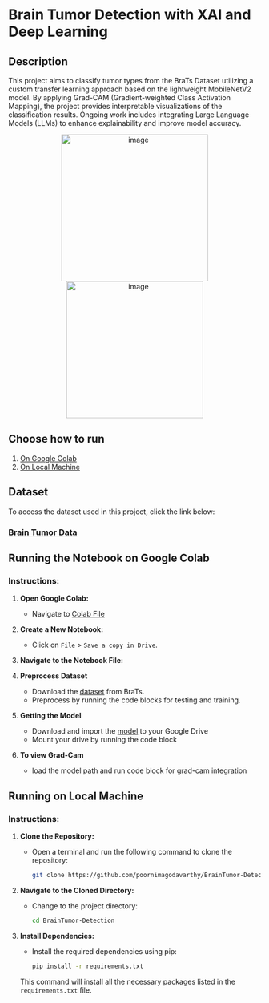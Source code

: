 # Brain Tumor Detection with XAI and Deep Learning

## Description
This project aims to classify tumor types from the BraTs Dataset utilizing a custom transfer learning approach based on the lightweight MobileNetV2 model. 
By applying Grad-CAM (Gradient-weighted Class Activation Mapping), the project provides interpretable visualizations of the classification results. 
Ongoing work includes integrating Large Language Models (LLMs) to enhance explainability and improve model accuracy.
<div style="text-align: center;">
    <img width="293" alt="image" src="https://github.com/poornimagodavarthy/BrainTumor-Detection/assets/71750194/664bc1b2-021f-4826-9f54-5bb977bbe858">
    <img width="273" alt="image" src="https://github.com/poornimagodavarthy/BrainTumor-Detection/assets/71750194/b4649318-06e3-475c-9a1e-29561ea3566f">
</div>



## Choose how to run
1. [On Google Colab](#running-the-notebook-on-google-colab)
2. [On Local Machine](#running-on-local-machine)
   
## Dataset
To access the dataset used in this project, click the link below:

### [**Brain Tumor Data**](https://data.mendeley.com/datasets/w4sw3s9f59/1)

## Running the Notebook on Google Colab

### Instructions:

1. **Open Google Colab:**
   - Navigate to [Colab File](https://colab.research.google.com/drive/1bM4zTYlEN_mPA8C5Z6a2jfTv1dNsMduy#scrollTo=CUKvWrHOJAng)

2. **Create a New Notebook:**
   - Click on `File` > `Save a copy in Drive`.

3. **Navigate to the Notebook File:**
   
5. **Preprocess Dataset**
   - Download the [dataset](https://data.mendeley.com/datasets/w4sw3s9f59/1) from BraTs.
   - Preprocess by running the code blocks for testing and training.
  
6. **Getting the Model**
   - Download and import the [model](https://drive.google.com/file/d/1Gn3KVwo0jEgyY6F3_-I3UfeCo-2gyJzZ/view?usp=drive_link) to your Google Drive
   - Mount your drive by running the code block
     
7. **To view Grad-Cam**
   - load the model path and run code block for grad-cam integration

## Running on Local Machine


### Instructions:

1. **Clone the Repository:**
   - Open a terminal and run the following command to clone the repository:
     ```bash
     git clone https://github.com/poornimagodavarthy/BrainTumor-Detection.git
     ```

2. **Navigate to the Cloned Directory:**
   - Change to the project directory:
     ```bash
     cd BrainTumor-Detection
     ```

3. **Install Dependencies:**
   - Install the required dependencies using pip:
     ```bash
     pip install -r requirements.txt
     ```

   This command will install all the necessary packages listed in the `requirements.txt` file.


